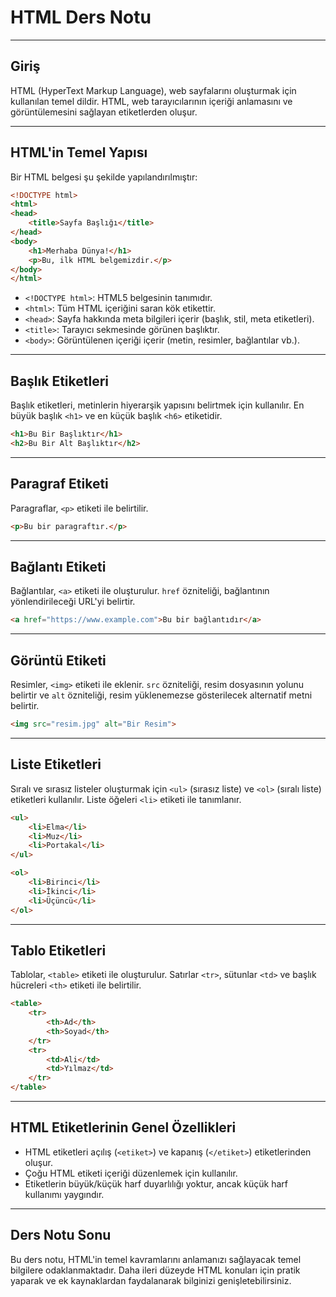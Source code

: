 
# HTML Ders Notu

---

## Giriş

HTML (HyperText Markup Language), web sayfalarını oluşturmak için kullanılan temel dildir. HTML, web tarayıcılarının içeriği anlamasını ve görüntülemesini sağlayan etiketlerden oluşur.

---

## HTML'in Temel Yapısı

Bir HTML belgesi şu şekilde yapılandırılmıştır:

```html
<!DOCTYPE html>
<html>
<head>
    <title>Sayfa Başlığı</title>
</head>
<body>
    <h1>Merhaba Dünya!</h1>
    <p>Bu, ilk HTML belgemizdir.</p>
</body>
</html>
```

- `<!DOCTYPE html>`: HTML5 belgesinin tanımıdır.
- `<html>`: Tüm HTML içeriğini saran kök etikettir.
- `<head>`: Sayfa hakkında meta bilgileri içerir (başlık, stil, meta etiketleri).
- `<title>`: Tarayıcı sekmesinde görünen başlıktır.
- `<body>`: Görüntülenen içeriği içerir (metin, resimler, bağlantılar vb.).

---

## Başlık Etiketleri

Başlık etiketleri, metinlerin hiyerarşik yapısını belirtmek için kullanılır. En büyük başlık `<h1>` ve en küçük başlık `<h6>` etiketidir.

```html
<h1>Bu Bir Başlıktır</h1>
<h2>Bu Bir Alt Başlıktır</h2>
```

---

## Paragraf Etiketi

Paragraflar, `<p>` etiketi ile belirtilir.

```html
<p>Bu bir paragraftır.</p>
```

---

## Bağlantı Etiketi

Bağlantılar, `<a>` etiketi ile oluşturulur. `href` özniteliği, bağlantının yönlendirileceği URL'yi belirtir.

```html
<a href="https://www.example.com">Bu bir bağlantıdır</a>
```

---

## Görüntü Etiketi

Resimler, `<img>` etiketi ile eklenir. `src` özniteliği, resim dosyasının yolunu belirtir ve `alt` özniteliği, resim yüklenemezse gösterilecek alternatif metni belirtir.

```html
<img src="resim.jpg" alt="Bir Resim">
```

---

## Liste Etiketleri

Sıralı ve sırasız listeler oluşturmak için `<ul>` (sırasız liste) ve `<ol>` (sıralı liste) etiketleri kullanılır. Liste öğeleri `<li>` etiketi ile tanımlanır.

```html
<ul>
    <li>Elma</li>
    <li>Muz</li>
    <li>Portakal</li>
</ul>

<ol>
    <li>Birinci</li>
    <li>İkinci</li>
    <li>Üçüncü</li>
</ol>
```

---

## Tablo Etiketleri

Tablolar, `<table>` etiketi ile oluşturulur. Satırlar `<tr>`, sütunlar `<td>` ve başlık hücreleri `<th>` etiketi ile belirtilir.

```html
<table>
    <tr>
        <th>Ad</th>
        <th>Soyad</th>
    </tr>
    <tr>
        <td>Ali</td>
        <td>Yılmaz</td>
    </tr>
</table>
```

---

## HTML Etiketlerinin Genel Özellikleri

- HTML etiketleri açılış (`<etiket>`) ve kapanış (`</etiket>`) etiketlerinden oluşur.
- Çoğu HTML etiketi içeriği düzenlemek için kullanılır.
- Etiketlerin büyük/küçük harf duyarlılığı yoktur, ancak küçük harf kullanımı yaygındır.

---

## Ders Notu Sonu

Bu ders notu, HTML'in temel kavramlarını anlamanızı sağlayacak temel bilgilere odaklanmaktadır. Daha ileri düzeyde HTML konuları için pratik yaparak ve ek kaynaklardan faydalanarak bilginizi genişletebilirsiniz.
